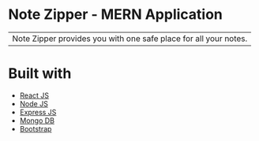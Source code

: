 # Note Zipper - MERN Application
<table>
<tr>
<td>
  Note Zipper provides you with one safe place for all your notes.
</td>
</tr>
</table>

# Built with 

- [React JS](https://reactjs.org/)
- [Node JS](https://nodejs.org/) 
- [Express JS](https://expressjs.com/)
- [Mongo DB](https://www.mongodb.com/)
- [Bootstrap](http://getbootstrap.com/)
